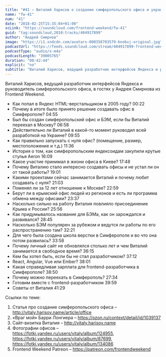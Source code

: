 ```yaml
---
title: "#41 – Виталий Харисов о создании симферопольского офиса и украинской разработке Яндекса"
name: "fw-41"
num: "41"
date: "2018-02-25T15:35:04+01:00"
scLink: "https://soundcloud.com/frontend-weekend/fw-41"
guid: "tag:soundcloud,2010:tracks/404917899"
author: "Андрей Смирнов"
image: "https://i1.sndcdn.com/avatars-000358703579-bnobxj-original.jpg"
podcastUrl: "https://feeds.soundcloud.com/stream/404917899-frontend-weekend-fw-41.m4a"
podcastType: "audio/x-m4a"
podcastLength: "39005765"
duration: "00:42:44"
explicit: "no"
subtitle: "Виталий Харисов, ведущий разработчик интерфейсов Яндекса и руководитель симферопольского офиса, в гостях у Андрея Смирнова из Frontend Weekend.  "
---
```

Виталий Харисов, ведущий разработчик интерфейсов Яндекса и руководитель симферопольского офиса, в гостях у Андрея Смирнова из Frontend Weekend.  

- Как попал в Яндекс HTML-верстальщиком в 2005 году? <timecode>00:22</timecode>
- Почему в итоге было принято решение создавать офис в Симферополе? <timecode>04:55</timecode>
- Был бы создан симферопольский офис и БЭМ, если бы Виталий переехал в Москву? <timecode>06:58</timecode>
- Действительно ли Виталий в какой-то момент руководил всей разработкой на Украине? <timecode>09:55</timecode>
- Как правильно запускать с нуля офис? (помещение, размер, местоположение и т.д.) <timecode>11:36</timecode>
- История о том, как симферопольским яндексоидам закупили крутые стулья Aeron <timecode>16:09</timecode>
- Какое участие принимал в жизни офиса в Киеве? <timecode>17:48</timecode>
- Почему Виталию стало интересно создавать офисы и не устал ли он от такой работы? <timecode>19:01</timecode>
- Какими проектами сейчас занимается Виталий и почему любит создавать с нуля? <timecode>21:03</timecode>
- Поменял ли за 12 лет отношение к Москве? <timecode>22:59</timecode>
- Берут ли в крымский офис людей из регионов и есть ли программа обмена между офисами? <timecode>23:37</timecode>
- Насколько сильно на работу Виталия повлияло присоединение Крыма к России? <timecode>25:56</timecode>
- Как придумывалось название для БЭМа, как он зарождался и развивался? <timecode>28:45</timecode>
- Насколько БЭМ популярен за рубежом и ведутся ли работы по его распространению там? <timecode>32:21</timecode>
- Для чего была создана школа верстки в Симферополе и во что она потом развилась? <timecode>33:58</timecode>
- Почему личный сайт не обновлялся столько лет и чем Виталий занимается в свободное время? <timecode>36:15</timecode>
- Кем бы хотел быть, если бы не стал разработчиком? <timecode>37:12</timecode>
- React, Angular, Vue или Ember? <timecode>38:01</timecode>
- Какая справедливая зарплата для frontend-разработчика в Симферополе? <timecode>38:50</timecode>
- Почему можно переехать в Симферополь? <timecode>27:34</timecode>
- Готовим вместе с frontend-разработчиком <timecode>39:59</timecode>
- Советы от Виталия <timecode>41:29</timecode>

Ссылки по теме:
1) Статья про создание симферопольского офиса – http://vitaly.harisov.name/article/office
2) «Враг мой» Барри Лонгиера – https://ozon.ru/context/detail/id/1039137
3) Сайт-визитка Виталия – http://vitaly.harisov.name
4) Фотографии офисов – https://fotki.yandex.ru/users/vitaly/album/124955, https://fotki.yandex.ru/users/vitaly/album/87699, https://fotki.yandex.ru/users/vitaly/album/134086
5) Frontend Weekend Patreon – https://patreon.com/frontendweekend